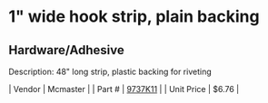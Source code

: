 # 1" wide hook strip, plain backing
## Hardware/Adhesive
Description: 	48" long strip, plastic backing for riveting 

| Vendor | Mcmaster | 
| Part # | [9737K11](http://www.mcmaster.com/) | 
| Unit Price | $6.76 | 
